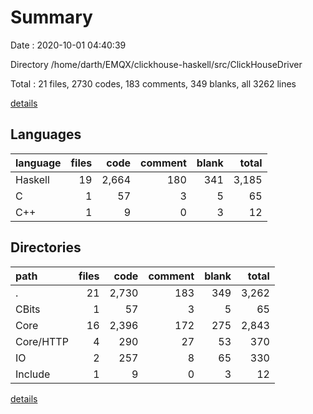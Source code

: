 # Summary

Date : 2020-10-01 04:40:39

Directory /home/darth/EMQX/clickhouse-haskell/src/ClickHouseDriver

Total : 21 files,  2730 codes, 183 comments, 349 blanks, all 3262 lines

[details](details.md)

## Languages
| language | files | code | comment | blank | total |
| :--- | ---: | ---: | ---: | ---: | ---: |
| Haskell | 19 | 2,664 | 180 | 341 | 3,185 |
| C | 1 | 57 | 3 | 5 | 65 |
| C++ | 1 | 9 | 0 | 3 | 12 |

## Directories
| path | files | code | comment | blank | total |
| :--- | ---: | ---: | ---: | ---: | ---: |
| . | 21 | 2,730 | 183 | 349 | 3,262 |
| CBits | 1 | 57 | 3 | 5 | 65 |
| Core | 16 | 2,396 | 172 | 275 | 2,843 |
| Core/HTTP | 4 | 290 | 27 | 53 | 370 |
| IO | 2 | 257 | 8 | 65 | 330 |
| Include | 1 | 9 | 0 | 3 | 12 |

[details](details.md)